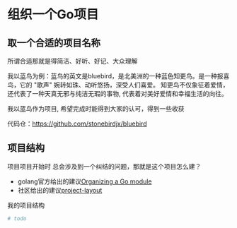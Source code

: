 # 组织一个Go项目

## 取一个合适的项目名称
所谓合适那就是得简洁、好听、好记、大众理解

我以蓝鸟为例：蓝鸟的英文是bluebird，是北美洲的一种蓝色知更鸟。是一种报喜鸟，它的 "歌声" 婉转如珠、动听悠扬，深受人们喜爱。 知更鸟不仅象征着爱情，还代表了一种天真无邪与纯洁无瑕的事物, 代表着对美好爱情和幸福生活的向往。

我以蓝鸟作为项目, 希望完成时能得到大家的认可，得到一些收获

代码仓：https://github.com/stonebirdjx/bluebird

## 项目结构
项目项目开始时 总会涉及到一个纠结的问题，那就是这个项目怎么建？
- golang官方给出的建议[Organizing a Go module](https://go.dev/doc/modules/layout)
- 社区给出的建议[project-layout](https://github.com/golang-standards/project-layout)

我的项目结构
```bash
# todo
```



